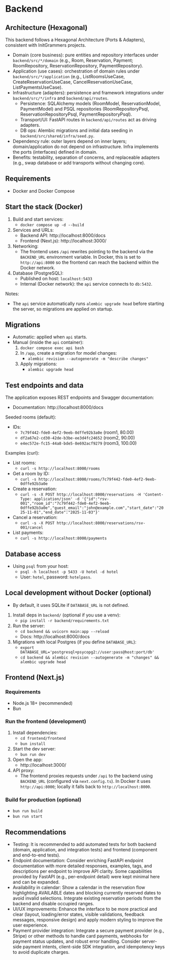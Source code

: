 # Backend

## Architecture (Hexagonal)
This backend follows a Hexagonal Architecture (Ports & Adapters), consistent with InitGrammers projects.

- Domain (core business): pure entities and repository interfaces under `backend/src/*/domain` (e.g., Room, Reservation, Payment; RoomRepository, ReservationRepository, PaymentRepository).
- Application (use cases): orchestration of domain rules under `backend/src/*/application` (e.g., ListRoomsUseCase, CreateReservationUseCase, CancelReservationUseCase, ListPaymentsUseCase).
- Infrastructure (adapters): persistence and framework integrations under `backend/src/*/infra` and `backend/api/routes`.
  - Persistence: SQLAlchemy models (RoomModel, ReservationModel, PaymentModel) and PSQL repositories (RoomRepositoryPsql, ReservationRepositoryPsql, PaymentRepositoryPsql).
  - Transport/UI: FastAPI routes in `backend/api/routes` act as driving adapters.
  - DB ops: Alembic migrations and initial data seeding in `backend/src/shared/infra/seed.py`.
- Dependency rule: outer layers depend on inner layers; domain/application do not depend on infrastructure. Infra implements the ports (interfaces) defined in domain.
- Benefits: testability, separation of concerns, and replaceable adapters (e.g., swap database or add transports without changing core).

## Requirements
- Docker and Docker Compose

## Start the stack (Docker)
1. Build and start services:
   - `docker compose up -d --build`
2. Services and URLs:
   - Backend API: http://localhost:8000/docs
   - Frontend (Next.js): http://localhost:3000/
3. Networking:
   - The frontend uses `/api` rewrites pointing to the backend via the `BACKEND_URL` environment variable. In Docker, this is set to `http://api:8000` so the frontend can reach the backend within the Docker network.
4. Database (PostgreSQL):
   - Published on host: `localhost:5433`
   - Internal (Docker network): the `api` service connects to `db:5432`.

Notes:
- The `api` service automatically runs `alembic upgrade head` before starting the server, so migrations are applied on startup.

## Migrations
- Automatic: applied when `api` starts.
- Manual (inside the `api` container):
  1. `docker compose exec api bash`
  2. In `/app`, create a migration for model changes:
     - `alembic revision --autogenerate -m "describe changes"`
  3. Apply migrations:
     - `alembic upgrade head`

## Test endpoints and data
The application exposes REST endpoints and Swagger documentation:
- Documentation: http://localhost:8000/docs

Seeded rooms (default):
- IDs:
  - `7c79f442-fde0-4ef2-9eeb-0dffe92b3a0e` (room1, 80.00)
  - `df2a67e2-cd30-42de-b3be-ee3d4fc24652` (room2, 90.00)
  - `e4ec572e-fc15-44a8-bde5-8e692acf9279` (room3, 100.00)

Examples (curl):
- List rooms:
  - `curl -s http://localhost:8000/rooms`
- Get a room by ID:
  - `curl -s http://localhost:8000/rooms/7c79f442-fde0-4ef2-9eeb-0dffe92b3a0e`
- Create a reservation:
  - `curl -s -X POST http://localhost:8000/reservations -H 'Content-Type: application/json' -d '{"id":"rsv-001","room_id":"7c79f442-fde0-4ef2-9eeb-0dffe92b3a0e","guest_email":"john@example.com","start_date":"2025-11-01","end_date":"2025-11-03"}'`
- Cancel a reservation:
  - `curl -s -X POST http://localhost:8000/reservations/rsv-001/cancel`
- List payments:
  - `curl -s http://localhost:8000/payments`

## Database access
- Using `psql` from your host:
  - `psql -h localhost -p 5433 -U hotel -d hotel`
  - User: `hotel`, password: `hotelpass`.

## Local development without Docker (optional)
- By default, it uses SQLite if `DATABASE_URL` is not defined.
1. Install deps in `backend/` (optional if you use a venv):
   - `pip install -r backend/requirements.txt`
2. Run the server:
   - `cd backend && uvicorn main:app --reload`
   - Docs: http://localhost:8000/docs
3. Migrations with local Postgres (if you define `DATABASE_URL`):
   - `export DATABASE_URL='postgresql+psycopg2://user:pass@host:port/db'`
   - `cd backend && alembic revision --autogenerate -m "changes" && alembic upgrade head`

## Frontend (Next.js)

### Requirements
- Node.js 18+ (recommended)
- Bun

### Run the frontend (development)
1. Install dependencies:
   - `cd frontend/frontend`
   - `bun install`
2. Start the dev server:
   - `bun run dev`
3. Open the app:
   - http://localhost:3000/
4. API proxy:
   - The frontend proxies requests under `/api` to the backend using `BACKEND_URL` (configured via `next.config.ts`). In Docker it uses `http://api:8000`; locally it falls back to `http://localhost:8000`.

### Build for production (optional)
- `bun run build`
- `bun run start`


## Recommendations
- Testing: It is recommended to add automated tests for both backend (domain, application, and integration tests) and frontend (component and end-to-end tests).
- Endpoint documentation: Consider enriching FastAPI endpoint documentation with more detailed responses, examples, tags, and descriptions per endpoint to improve API clarity. Some capabilities provided by FastAPI (e.g., per-endpoint detail) were kept minimal here and can be expanded.
- Availability in calendar: Show a calendar in the reservation flow highlighting AVAILABLE dates and blocking currently reserved dates to avoid invalid selections. Integrate existing reservation periods from the backend and disable occupied ranges.
- UI/UX improvements: Enhance the interface to be more practical and clear (layout, loading/error states, visible validations, feedback messages, responsive design) and apply modern styling to improve the user experience.
- Payment provider integration: Integrate a secure payment provider (e.g., Stripe) or other methods to handle card payments, webhooks for payment status updates, and robust error handling. Consider server-side payment intents, client-side SDK integration, and idempotency keys to avoid duplicate charges.
